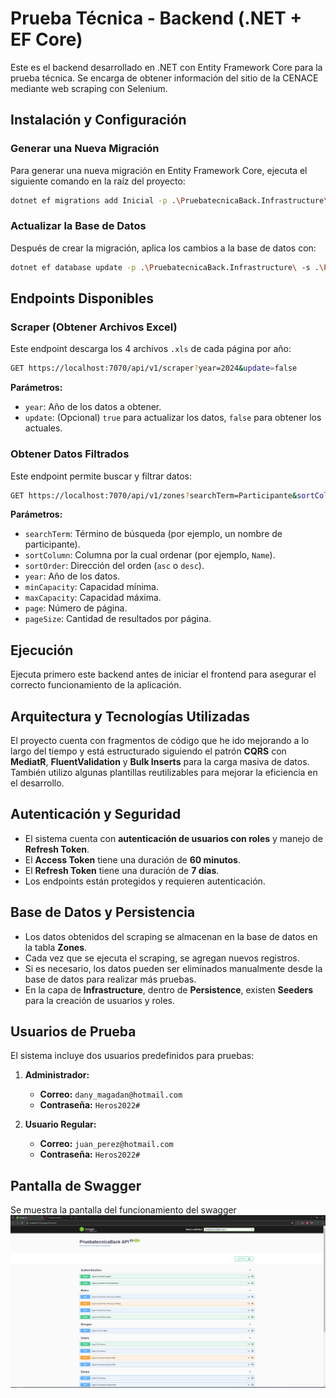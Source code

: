 
# Prueba Técnica - Backend (.NET + EF Core)

Este es el backend desarrollado en .NET con Entity Framework Core para la prueba técnica. Se encarga de obtener información del sitio de la CENACE mediante web scraping con Selenium.

## Instalación y Configuración

### Generar una Nueva Migración

Para generar una nueva migración en Entity Framework Core, ejecuta el siguiente comando en la raíz del proyecto:

```sh
dotnet ef migrations add Inicial -p .\PruebatecnicaBack.Infrastructure\ -s .\PruebatecnicaBack.Api\
```

### Actualizar la Base de Datos

Después de crear la migración, aplica los cambios a la base de datos con:

```sh
dotnet ef database update -p .\PruebatecnicaBack.Infrastructure\ -s .\PruebatecnicaBack.Api\
```

## Endpoints Disponibles

### Scraper (Obtener Archivos Excel)

Este endpoint descarga los 4 archivos `.xls` de cada página por año:

```sh
GET https://localhost:7070/api/v1/scraper?year=2024&update=false
```

**Parámetros:**
- `year`: Año de los datos a obtener.
- `update`: (Opcional) `true` para actualizar los datos, `false` para obtener los actuales.

### Obtener Datos Filtrados

Este endpoint permite buscar y filtrar datos:

```sh
GET https://localhost:7070/api/v1/zones?searchTerm=Participante&sortColumn=Name&sortOrder=asc&year=2024&minCapacity=0&maxCapacity=1000000&page=1&pageSize=10
```

**Parámetros:**
- `searchTerm`: Término de búsqueda (por ejemplo, un nombre de participante).
- `sortColumn`: Columna por la cual ordenar (por ejemplo, `Name`).
- `sortOrder`: Dirección del orden (`asc` o `desc`).
- `year`: Año de los datos.
- `minCapacity`: Capacidad mínima.
- `maxCapacity`: Capacidad máxima.
- `page`: Número de página.
- `pageSize`: Cantidad de resultados por página.

## Ejecución

Ejecuta primero este backend antes de iniciar el frontend para asegurar el correcto funcionamiento de la aplicación.


## Arquitectura y Tecnologías Utilizadas

El proyecto cuenta con fragmentos de código que he ido mejorando a lo largo del tiempo y está estructurado siguiendo el patrón **CQRS** con **MediatR**, **FluentValidation** y **Bulk Inserts** para la carga masiva de datos. También utilizo algunas plantillas reutilizables para mejorar la eficiencia en el desarrollo.

## Autenticación y Seguridad

- El sistema cuenta con **autenticación de usuarios con roles** y manejo de **Refresh Token**.
- El **Access Token** tiene una duración de **60 minutos**.
- El **Refresh Token** tiene una duración de **7 días**.
- Los endpoints están protegidos y requieren autenticación.

## Base de Datos y Persistencia

- Los datos obtenidos del scraping se almacenan en la base de datos en la tabla **Zones**.
- Cada vez que se ejecuta el scraping, se agregan nuevos registros.
- Si es necesario, los datos pueden ser eliminados manualmente desde la base de datos para realizar más pruebas.
- En la capa de **Infrastructure**, dentro de **Persistence**, existen **Seeders** para la creación de usuarios y roles.

## Usuarios de Prueba

El sistema incluye dos usuarios predefinidos para pruebas:

1. **Administrador:**
   - **Correo:** `dany_magadan@hotmail.com`
   - **Contraseña:** `Heros2022#`

2. **Usuario Regular:**
   - **Correo:** `juan_perez@hotmail.com`
   - **Contraseña:** `Heros2022#`

## Pantalla de Swagger
Se muestra la pantalla del funcionamiento del swagger
![Pantalla de swagger](/swagger.png)